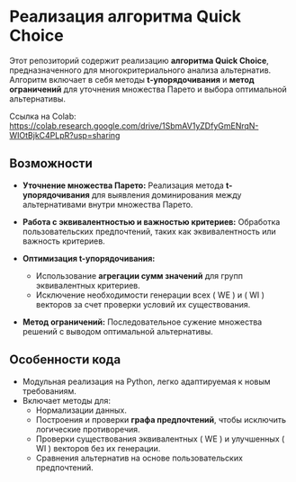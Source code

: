 # Реализация алгоритма Quick Choice

Этот репозиторий содержит реализацию **алгоритма Quick Choice**, предназначенного для многокритериального анализа альтернатив. Алгоритм включает в себя методы **t-упорядочивания** и **метод ограничений** для уточнения множества Парето и выбора оптимальной альтернативы.

Ссылка на Colab: https://colab.research.google.com/drive/1SbmAV1yZDfyGmENrqN-WIOtBjkC4PLpR?usp=sharing

## Возможности

- **Уточнение множества Парето:**
  Реализация метода **t-упорядочивания** для выявления доминирования между альтернативами внутри множества Парето.

- **Работа с эквивалентностью и важностью критериев:**
  Обработка пользовательских предпочтений, таких как эквивалентность или важность критериев.

- **Оптимизация t-упорядочивания:**
  - Использование **агрегации сумм значений** для групп эквивалентных критериев.
  - Исключение необходимости генерации всех \( WE \) и \( WI \) векторов за счет проверки условий их существования.

- **Метод ограничений:**
  Последовательное сужение множества решений с выводом оптимальной альтернативы.

## Особенности кода

- Модульная реализация на Python, легко адаптируемая к новым требованиям.
- Включает методы для:
  - Нормализации данных.
  - Построения и проверки **графа предпочтений**, чтобы исключить логические противоречия.
  - Проверки существования эквивалентных \( WE \) и улучшенных \( WI \) векторов без их генерации.
  - Сравнения альтернатив на основе пользовательских предпочтений.
